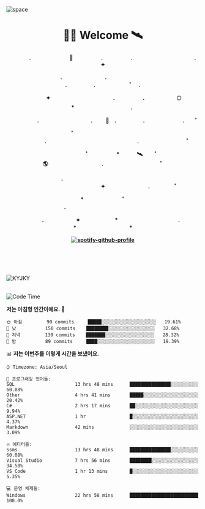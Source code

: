![space](https://user-images.githubusercontent.com/93513959/153272999-db6423b1-a80f-4b72-bf4c-7be2c9d6d328.png)



<h1 align="center">👨‍🚀 Welcome  🛰︎</h1>
<h4 align='center'>
<p align="center">　　　　.　　　　　　  　🌠　　　   　. 　　　　　.　　　　　　　　　　　  . 　　　 　       ✦     </p>
<p align="center">.　　　　　　　　.　　  　　　　  　 　　　　　　　　　　　.　　　　　.　　　　   　 ﾟ             　.        </p>
<p align="center">　　　　✦　　　　　  　　　　    　. 　　　　　.　　　　　　🌕　*　　　　　　　　　　  . 　　　 　            </p>
<p align="center">　　  　         　　. 　　　　   　 　　　.     　   　🚀　.　　　　　.　　　   　　　 .             　 ﾟ   </p>
<p align="center">　　ﾟ　　　　　　　　  　　　　   　 　　　　.　　　　　　　　　　　　　　　　　.   　　　            　  　　　ﾟ</p>
<p align="center"> 　　　　　　　ﾟ　　　 　　*　　   🛰︎　 　ﾟ　　　　🌎　　　　　　　　　　.　　　　　　　   　　  ﾟ          　   </p>
<p align="center">.　　　　　　　　　　  　　　　   　 　　　　　　　　　　　　 ✦　　　　　　　　.　   　　             ﾟ　  　　   </p>
<p align="center">　　　*　　　　　　  　ﾟ　　   　 　　　　.　　　　　　　　　　　　　　　　   　　            　  　　            </p>
<p align="center">　　　.　　　　　　✦  　　　　　   *　 　　　　　　　　　　.　　　　　　　*　　　　　   　              　  　*　  </p>

[![spotify-github-profile](https://spotify-github-profile.vercel.app/api/view?uid=316vepr7x7ia45xvcuqyysvtmpfe&cover_image=true&theme=novatorem&bar_color=37bac3&bar_color_cover=false)](https://spotify-github-profile.vercel.app/api/view?uid=316vepr7x7ia45xvcuqyysvtmpfe&redirect=true)

</h4>

<br>
<br>
<br>

<p align="left"><img src="https://github-readme-stats.vercel.app/api/top-langs?username=KYJKY&show_icons=true&locale=en&layout=compact&theme=radical" alt="KYJKY" />
<!--<img src="https://github-readme-stats.vercel.app/api?username=KYJKY&show_icons=true&locale=en&theme=radical" alt="KYJKY" />--> <br><br></p>

<!--START_SECTION:waka-->
![Code Time](http://img.shields.io/badge/Code%20Time-920%20hrs%2021%20mins-blue)

**저는 아침형 인간이에요. 🐤** 

```text
🌞 아침         90 commits     █████░░░░░░░░░░░░░░░░░░░░   19.61% 
🌆 낮　         150 commits    ████████░░░░░░░░░░░░░░░░░   32.68% 
🌃 저녁         130 commits    ███████░░░░░░░░░░░░░░░░░░   28.32% 
🌙 밤　         89 commits     ████░░░░░░░░░░░░░░░░░░░░░   19.39%

```


📊 **저는 이번주를 이렇게 시간을 보냈어요.** 

```text
⌚︎ Timezone: Asia/Seoul

💬 프로그래밍 언어들: 
SQL                      13 hrs 48 mins      ███████████████░░░░░░░░░░   60.08% 
Other                    4 hrs 41 mins       █████░░░░░░░░░░░░░░░░░░░░   20.42% 
C#                       2 hrs 17 mins       ██░░░░░░░░░░░░░░░░░░░░░░░   9.94% 
ASP.NET                  1 hr                █░░░░░░░░░░░░░░░░░░░░░░░░   4.37% 
Markdown                 42 mins             ░░░░░░░░░░░░░░░░░░░░░░░░░   3.09%

🔥 에디터들: 
Ssms                     13 hrs 48 mins      ███████████████░░░░░░░░░░   60.08% 
Visual Studio            7 hrs 56 mins       ████████░░░░░░░░░░░░░░░░░   34.58% 
VS Code                  1 hr 13 mins        █░░░░░░░░░░░░░░░░░░░░░░░░   5.35%

💻 운영 체제들: 
Windows                  22 hrs 58 mins      █████████████████████████   100.0%

```


<!--END_SECTION:waka-->
